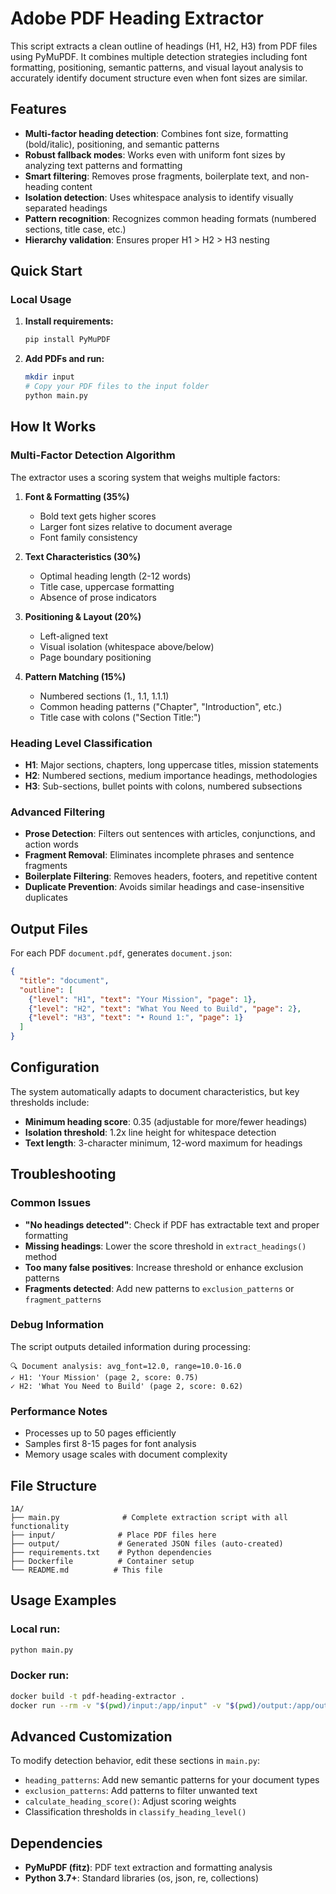 # Adobe PDF Heading Extractor

This script extracts a clean outline of headings (H1, H2, H3) from PDF files using PyMuPDF. It combines multiple detection strategies including font formatting, positioning, semantic patterns, and visual layout analysis to accurately identify document structure even when font sizes are similar.

## Features

- **Multi-factor heading detection**: Combines font size, formatting (bold/italic), positioning, and semantic patterns
- **Robust fallback modes**: Works even with uniform font sizes by analyzing text patterns and formatting
- **Smart filtering**: Removes prose fragments, boilerplate text, and non-heading content
- **Isolation detection**: Uses whitespace analysis to identify visually separated headings
- **Pattern recognition**: Recognizes common heading formats (numbered sections, title case, etc.)
- **Hierarchy validation**: Ensures proper H1 > H2 > H3 nesting

## Quick Start

### Local Usage

1. **Install requirements:**
   ```bash
   pip install PyMuPDF
   ```

2. **Add PDFs and run:**
   ```bash
   mkdir input
   # Copy your PDF files to the input folder
   python main.py
   ```

## How It Works

### Multi-Factor Detection Algorithm

The extractor uses a scoring system that weighs multiple factors:

1. **Font & Formatting (35%)**
   - Bold text gets higher scores
   - Larger font sizes relative to document average
   - Font family consistency

2. **Text Characteristics (30%)**
   - Optimal heading length (2-12 words)
   - Title case, uppercase formatting
   - Absence of prose indicators

3. **Positioning & Layout (20%)**
   - Left-aligned text
   - Visual isolation (whitespace above/below)
   - Page boundary positioning

4. **Pattern Matching (15%)**
   - Numbered sections (1., 1.1, 1.1.1)
   - Common heading patterns ("Chapter", "Introduction", etc.)
   - Title case with colons ("Section Title:")

### Heading Level Classification

- **H1**: Major sections, chapters, long uppercase titles, mission statements
- **H2**: Numbered sections, medium importance headings, methodologies
- **H3**: Sub-sections, bullet points with colons, numbered subsections

### Advanced Filtering

- **Prose Detection**: Filters out sentences with articles, conjunctions, and action words
- **Fragment Removal**: Eliminates incomplete phrases and sentence fragments
- **Boilerplate Filtering**: Removes headers, footers, and repetitive content
- **Duplicate Prevention**: Avoids similar headings and case-insensitive duplicates

## Output Files

For each PDF `document.pdf`, generates `document.json`:

```json
{
  "title": "document",
  "outline": [
    {"level": "H1", "text": "Your Mission", "page": 1},
    {"level": "H2", "text": "What You Need to Build", "page": 2},
    {"level": "H3", "text": "• Round 1:", "page": 1}
  ]
}
```

## Configuration

The system automatically adapts to document characteristics, but key thresholds include:

- **Minimum heading score**: 0.35 (adjustable for more/fewer headings)
- **Isolation threshold**: 1.2x line height for whitespace detection
- **Text length**: 3-character minimum, 12-word maximum for headings

## Troubleshooting

### Common Issues

- **"No headings detected"**: Check if PDF has extractable text and proper formatting
- **Missing headings**: Lower the score threshold in `extract_headings()` method
- **Too many false positives**: Increase threshold or enhance exclusion patterns
- **Fragments detected**: Add new patterns to `exclusion_patterns` or `fragment_patterns`

### Debug Information

The script outputs detailed information during processing:
```
🔍 Document analysis: avg_font=12.0, range=10.0-16.0
✓ H1: 'Your Mission' (page 2, score: 0.75)
✓ H2: 'What You Need to Build' (page 2, score: 0.62)
```

### Performance Notes

- Processes up to 50 pages efficiently
- Samples first 8-15 pages for font analysis
- Memory usage scales with document complexity

## File Structure
```
1A/
├── main.py              # Complete extraction script with all functionality
├── input/              # Place PDF files here
├── output/             # Generated JSON files (auto-created)
├── requirements.txt    # Python dependencies
├── Dockerfile          # Container setup
└── README.md          # This file
```

## Usage Examples

### Local run:
```bash
python main.py
```

### Docker run:
```bash
docker build -t pdf-heading-extractor .
docker run --rm -v "$(pwd)/input:/app/input" -v "$(pwd)/output:/app/output" pdf-heading-extractor
```

## Advanced Customization

To modify detection behavior, edit these sections in `main.py`:

- `heading_patterns`: Add new semantic patterns for your document types
- `exclusion_patterns`: Add patterns to filter unwanted text
- `calculate_heading_score()`: Adjust scoring weights
- Classification thresholds in `classify_heading_level()`

## Dependencies

- **PyMuPDF (fitz)**: PDF text extraction and formatting analysis
- **Python 3.7+**: Standard libraries (os, json, re, collections)

